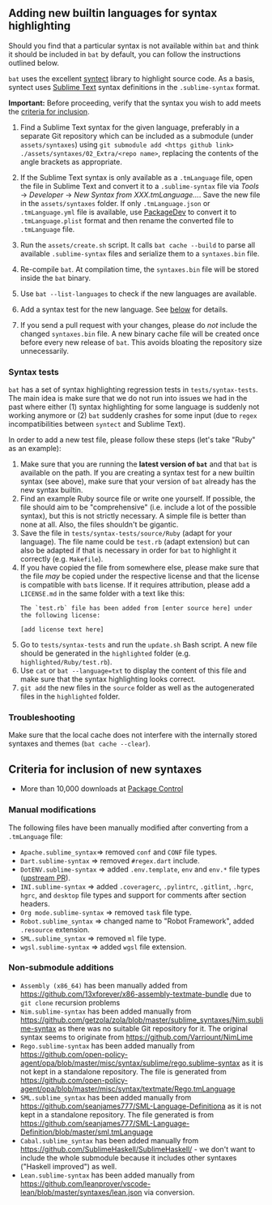 ## Adding new builtin languages for syntax highlighting

Should you find that a particular syntax is not available within `bat` and think it should be included in `bat` by default, you can follow the instructions outlined below.

`bat` uses the excellent [syntect](https://github.com/trishume/syntect) library to highlight source
code. As a basis, syntect uses [Sublime Text](https://www.sublimetext.com/) syntax definitions
in the `.sublime-syntax` format.

**Important:** Before proceeding, verify that the syntax you wish to add meets the [criteria for inclusion](#Criteria-for-inclusion-of-new-syntaxes).

1. Find a Sublime Text syntax for the given language, preferably in a separate Git repository
   which can be included as a submodule (under `assets/syntaxes`) using
   `git submodule add <https github link> ./assets/syntaxes/02_Extra/<repo name>`, replacing
   the contents of the angle brackets as appropriate.

2. If the Sublime Text syntax is only available as a `.tmLanguage` file, open the file in
   Sublime Text and convert it to a `.sublime-syntax` file via *Tools* -> *Developer* ->
   *New Syntax from XXX.tmLanguage...*. Save the new file in the `assets/syntaxes` folder.
   If only `.tmLanguage.json` or `.tmLanguage.yml` file is available, use
   [PackageDev](https://packagecontrol.io/packages/PackageDev) to convert it to `.tmLanguage.plist`
   format and then rename the converted file to `.tmLanguage` file.

3. Run the `assets/create.sh` script. It calls `bat cache --build` to parse all available
   `.sublime-syntax` files and serialize them to a `syntaxes.bin` file.

4. Re-compile `bat`. At compilation time, the `syntaxes.bin` file will be stored inside the
   `bat` binary.

5. Use `bat --list-languages` to check if the new languages are available.

6. Add a syntax test for the new language. See [below](#Syntax-tests) for details.

7. If you send a pull request with your changes, please do *not* include the changed `syntaxes.bin`
   file. A new binary cache file will be created once before every new release of `bat`. This
   avoids bloating the repository size unnecessarily.

### Syntax tests

`bat` has a set of syntax highlighting regression tests in `tests/syntax-tests`. The main idea is
make sure that we do not run into issues we had in the past where either (1) syntax highlighting
for some language is suddenly not working anymore or (2) `bat` suddenly crashes for some input (due
to `regex` incompatibilities between `syntect` and Sublime Text).

In order to add a new test file, please follow these steps (let's take "Ruby" as an example):

1. Make sure that you are running the **latest version of `bat`** and that `bat` is available on
   the path. If you are creating a syntax test for a new builtin syntax (see above), make sure that
   your version of `bat` already has the new syntax builtin.
2. Find an example Ruby source file or write one yourself. If possible, the file should aim to be
   "comprehensive" (i.e. include a lot of the possible syntax), but this is not strictly necessary.
   A simple file is better than none at all. Also, the files shouldn't be gigantic.
3. Save the file in `tests/syntax-tests/source/Ruby` (adapt for your language). The file name could
   be `test.rb` (adapt extension) but can also be adapted if that is necessary in order for `bat` to
   highlight it correctly (e.g. `Makefile`).
4. If you have copied the file from somewhere else, please make sure that the file *may* be copied
   under the respective license and that the license is compatible with `bat`s license. If it
   requires attribution, please add a `LICENSE.md` in the same folder with a text like this:
    ```
    The `test.rb` file has been added from [enter source here] under the following license:

    [add license text here]
    ```
5. Go to `tests/syntax-tests` and run the `update.sh` Bash script. A new file should be generated
   in the `highlighted` folder (e.g. `highlighted/Ruby/test.rb`).
6. Use `cat` or `bat --language=txt` to display the content of this file and make sure that the
   syntax highlighting looks correct.
7. `git add` the new files in the `source` folder as well as the autogenerated files in the
   `highlighted` folder.

### Troubleshooting

Make sure that the local cache does not interfere with the internally stored syntaxes and
themes (`bat cache --clear`).

## Criteria for inclusion of new syntaxes

* More than 10,000 downloads at [Package Control](https://packagecontrol.io)

### Manual modifications

The following files have been manually modified after converting from a `.tmLanguage` file:

* `Apache.sublime_syntax`=> removed `conf` and `CONF` file types.
* `Dart.sublime-syntax` => removed `#regex.dart` include.
* `DotENV.sublime-syntax` => added `.env.template`, `env` and `env.*` file types ([upstream PR](https://github.com/zaynali53/DotENV/pull/17)).
* `INI.sublime-syntax` => added `.coveragerc`, `.pylintrc`, `.gitlint`, `.hgrc`, `hgrc`, and `desktop` file types and support for comments after section headers.
* `Org mode.sublime-syntax` => removed `task` file type.
* `Robot.sublime_syntax` => changed name to "Robot Framework", added `.resource` extension.
* `SML.sublime_syntax` => removed `ml` file type.
* `wgsl.sublime-syntax` => added `wgsl` file extension.

### Non-submodule additions

* `Assembly (x86_64)` has been manually added from https://github.com/13xforever/x86-assembly-textmate-bundle due to `git clone` recursion problems
* `Nim.sublime-syntax` has been added manually from https://github.com/getzola/zola/blob/master/sublime_syntaxes/Nim.sublime-syntax as there was no suitable Git repository for it. The original syntax seems to originate from https://github.com/Varriount/NimLime
* `Rego.sublime-syntax` has been added manually from https://github.com/open-policy-agent/opa/blob/master/misc/syntax/sublime/rego.sublime-syntax
   as it is not kept in a standalone repository. The file is generated from
   https://github.com/open-policy-agent/opa/blob/master/misc/syntax/textmate/Rego.tmLanguage
* `SML.sublime_syntax` has been added manually from
   https://github.com/seanjames777/SML-Language-Definitiona as it is not
   kept in a standalone repository. The file generated is from
   https://github.com/seanjames777/SML-Language-Definition/blob/master/sml.tmLanguage
* `Cabal.sublime_syntax` has been added manually from
  https://github.com/SublimeHaskell/SublimeHaskell/ - we don't want to include the whole submodule because it includes other syntaxes ("Haskell improved") as well.
* `Lean.sublime-syntax` has been added manually from https://github.com/leanprover/vscode-lean/blob/master/syntaxes/lean.json via conversion.
